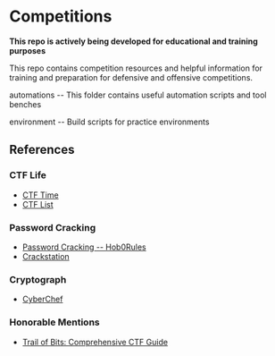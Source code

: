# Competitions 
**This repo is actively being developed for educational and training purposes**

This repo contains competition resources and helpful information for training and preparation for defensive and offensive competitions.

automations -- This folder contains useful automation scripts and tool benches

environment -- Build scripts for practice environments

## References

### CTF Life
- [CTF Time](https://ctftime.org/)
- [CTF List](https://captf.com/practice-ctf/)

### Password Cracking
- [Password Cracking -- Hob0Rules](https://github.com/praetorian-inc/Hob0Rules)
- [Crackstation](https://crackstation.net/)

### Cryptograph
- [CyberChef](https://gchq.github.io/CyberChef/)

### Honorable Mentions
- [Trail of Bits: Comprehensive CTF Guide](https://trailofbits.github.io/ctf/)
